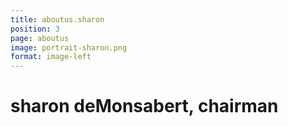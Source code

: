 ```yaml
---
title: aboutus.sharon
position: 3
page: aboutus
image: portrait-sharon.png
format: image-left
---
```


# sharon deMonsabert, chairman